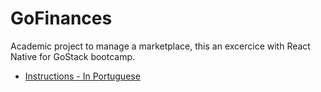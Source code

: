 # GoFinances
Academic project to manage a marketplace, this an excercice with React Native for GoStack bootcamp.

- [Instructions - In Portuguese](https://github.com/rocketseat-education/bootcamp-gostack-desafios/tree/master/desafio-fundamentos-react-native)

